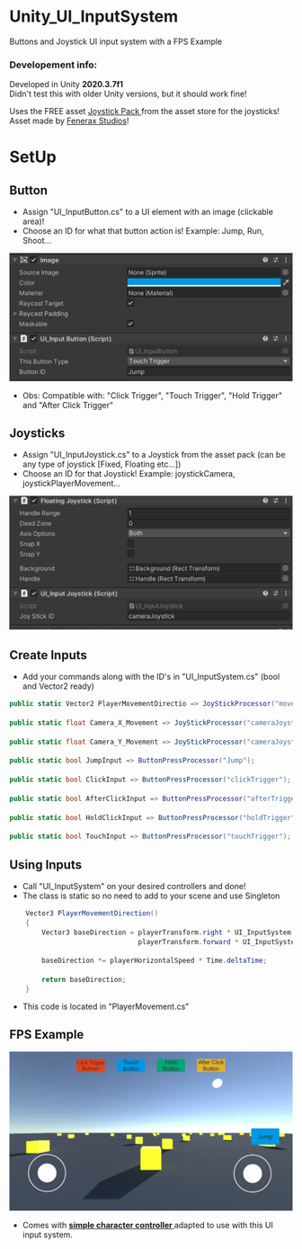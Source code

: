# Unity_UI_InputSystem

Buttons and Joystick UI input system with a FPS Example

### Developement info:
Developed in Unity <strong>2020.3.7f1</strong> <br>
Didn't test this with older Unity versions, but it should work fine! <br>

Uses the FREE asset <a href='https://assetstore.unity.com/packages/tools/input-management/joystick-pack-107631'> Joystick Pack </a> from the asset store for the joysticks! Asset made by <a href='https://assetstore.unity.com/publishers/32730'> Fenerax Studios</a>! <br>

# SetUp
## Button
* Assign "UI_InputButton.cs" to a UI element with an image (clickable area)! <br>
* Choose an ID for what that button action is! Example: Jump, Run, Shoot... <br>

![1](Screenshots/SetUpButton.png)
* Obs: Compatible with: "Click Trigger", "Touch Trigger", "Hold Trigger" and "After Click Trigger"

## Joysticks
* Assign "UI_InputJoystick.cs" to a Joystick from the asset pack (can be any type of joystick [Fixed, Floating etc...]) <br>
* Choose an ID for that Joystick! Example: joystickCamera, joystickPlayerMovement... <br>

![1](Screenshots/SetUpJoystick.png)


## Create Inputs
* Add your commands along with the ID's in "UI_InputSystem.cs" (bool and Vector2 ready)

```C#
public static Vector2 PlayerMovementDirectio => JoyStickProcessor("movementJoystick");

public static float Camera_X_Movement => JoyStickProcessor("cameraJoystick").x;

public static float Camera_Y_Movement => JoyStickProcessor("cameraJoystick").y;

public static bool JumpInput => ButtonPressProcessor("Jump");

public static bool ClickInput => ButtonPressProcessor("clickTrigger");

public static bool AfterClickInput => ButtonPressProcessor("afterTrigger");

public static bool HoldClickInput => ButtonPressProcessor("holdTrigger");

public static bool TouchInput => ButtonPressProcessor("touchTrigger");
```

## Using Inputs
* Call "UI_InputSystem" on your desired controllers and done!
* The class is static so no need to add to your scene and use Singleton

```C#
    Vector3 PlayerMovementDirection()
    {
        Vector3 baseDirection = playerTransform.right * UI_InputSystem.PlayerMovementDirection.x +
                                playerTransform.forward * UI_InputSystem.PlayerMovementDirection.y;

        baseDirection *= playerHorizontalSpeed * Time.deltaTime;

        return baseDirection;
    }
```
* This code is located in "PlayerMovement.cs"



## FPS Example
![1](Screenshots/Demo.png)
- Comes with <strong> <a href='https://github.com/playjoa/Unity_SimpleCharacterController_FPS'> simple character controller </a> </strong> adapted to use with this UI input system.
